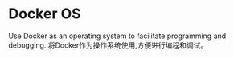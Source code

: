 # Docker OS
Use Docker as an operating system to facilitate programming and debugging.
将Docker作为操作系统使用,方便进行编程和调试。
